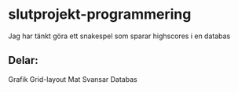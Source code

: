 # slutprojekt-programmering

Jag har tänkt göra ett snakespel som sparar highscores i en databas

## Delar:
Grafik
Grid-layout
Mat
Svansar
Databas
